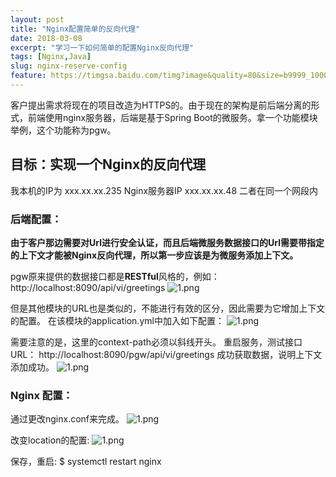 ```yaml
---
layout: post
title: "Nginx配置简单的反向代理"
date: 2018-03-08
excerpt: "学习一下如何简单的配置Nginx反向代理"
tags: [Nginx,Java]
slug: nginx-reserve-config
feature: https://timgsa.baidu.com/timg?image&quality=80&size=b9999_10000&sec=1522528588780&di=64bfa82873c96909715cd93a7a422aad&imgtype=0&src=http%3A%2F%2Fwww.a166.com%2Fupload%2F2017-04%2F10%2Fnginxfanxiangdaili-83bce.png
---
```


客户提出需求将现在的项目改造为HTTPS的。由于现在的架构是前后端分离的形式，前端使用nginx服务器，后端是基于Spring Boot的微服务。拿一个功能模块举例，这个功能称为pgw。
## 目标：实现一个Nginx的反向代理
我本机的IP为 xxx.xx.xx.235
Nginx服务器IP xxx.xx.xx.48 
二者在同一个网段内
### 后端配置：
**由于客户那边需要对Url进行安全认证，而且后端微服务数据接口的Url需要带指定的上下文才能被Nginx反向代理，所以第一步应该是为微服务添加上下文。**

pgw原来提供的数据接口都是**RESTful**风格的，例如：
http://localhost:8090/api/vi/greetings
![1.png](http://upload-images.jianshu.io/upload_images/9774769-f8f69f042800ee67.png?imageMogr2/auto-orient/strip%7CimageView2/2/w/1240)

但是其他模块的URL也是类似的，不能进行有效的区分，因此需要为它增加上下文的配置。
在该模块的application.yml中加入如下配置：
![1.png](http://upload-images.jianshu.io/upload_images/9774769-70552482f7848711.png?imageMogr2/auto-orient/strip%7CimageView2/2/w/1240)


需要注意的是，这里的context-path必须以斜线开头。
重启服务，测试接口URL： http://localhost:8090/pgw/api/vi/greetings
成功获取数据，说明上下文添加成功。
![1.png](http://upload-images.jianshu.io/upload_images/9774769-5d82b64fcd0f410d.png?imageMogr2/auto-orient/strip%7CimageView2/2/w/1240)

### Nginx 配置：
通过更改nginx.conf来完成。
![1.png](http://upload-images.jianshu.io/upload_images/9774769-fdaa41cc71b30467.png?imageMogr2/auto-orient/strip%7CimageView2/2/w/1240)

改变location的配置:
![1.png](http://upload-images.jianshu.io/upload_images/9774769-4d63c4febff06127.png?imageMogr2/auto-orient/strip%7CimageView2/2/w/1240)

保存，重启:
$ systemctl restart nginx


